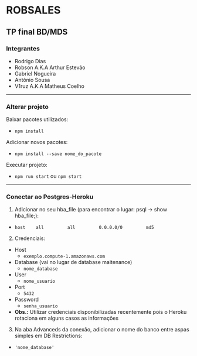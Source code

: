 # ROBSALES
## TP final BD/MDS
### Integrantes
- Rodrigo Dias
- Robson A.K.A Arthur Estevão
- Gabriel Nogueira
- Antônio Sousa
- V1ruz A.K.A Matheus Coelho
___
### Alterar projeto
Baixar pacotes utilizados:
- `npm install`

Adicionar novos pacotes:
- `npm install --save nome_do_pacote`

Executar projeto:
- `npm run start` ou `npm start`
___
### Conectar ao Postgres-Heroku
1. Adicionar no seu hba_file (para encontrar o lugar: psql -> show hba_file;):
- `host    all         all         0.0.0.0/0         md5`

2. Credenciais:
- Host
  - `exemplo.compute-1.amazonaws.com`
- Database (vai no lugar de database maitenance)
  -  `nome_database`
- User
  -  `nome_usuario`
- Port
  -  `5432`
- Password
  -  `senha_usuario`
- **Obs.:** Utilizar credenciais disponibilizadas recentemente pois o Heroku rotaciona em alguns casos as informações

3. Na aba Advanceds da conexão, adicionar o nome do banco entre aspas simples em DB Restrictions:
- `'nome_database'`
